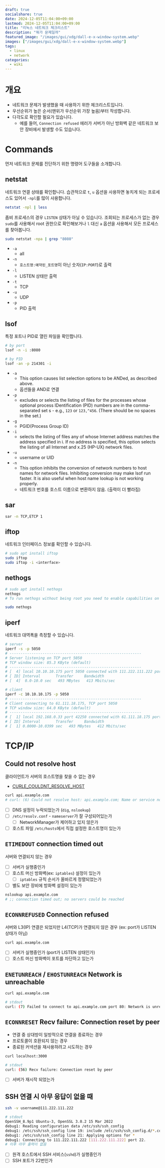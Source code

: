 ```yaml
---
draft: true
socialshare: true
date: 2024-12-05T11:04:00+09:00
lastmod: 2024-12-05T11:04:00+09:00
title: "리눅스 네트워크 체크리스트"
description: "뭐가 문제일까"
featured_image: "/images/gui/xdg/dall-e-x-window-system.webp"
images: ["/images/gui/xdg/dall-e-x-window-system.webp"]
tags:
  - linux
  - network
categories:
  - wiki
---
```


# 개요

- 네트워크 문제가 발생했을 때 사용하기 위한 체크리스트입니다.
- 우선순위가 높은 순서(맨위가 우선순위 가장 높음)부터 작성합니다.
- 다각도로 확인할 필요가 있습니다.
  - 예를 들어, `Connection refused` 에러가 서버가 아닌 방화벽 같은 네트워크 보안 장비에서 발생할 수도 있습니다.

# Commands

먼저 네트워크 문제를 진단하기 위한 명령어 도구들을 소개합니다.

## netstat

네트워크 연결 상태를 확인합니다.
습관적으로 `t`, `u` 옵션을 사용하면 놓치게 되는 프로세스도 있어서 `-npl`를 많이 사용합니다.

```sh
netstat -npl | less
```

좀비 프로세스의 경우 `LISTEN` 상태가 아닐 수 있습니다.
조회되는 프로세스가 없는 경우 `sudo`를 사용해서 root 권한으로 확인해보거나 `l` 대신 `a` 옵션을 사용해서
모든 프로세스를 찾아봅니다.

```sh
sudo netstat -npa | grep "8080"
```

- `-a`
  - all
- `-n`
  - `호스트명:예약된_포트명`이 아닌 숫자(`IP:PORT`)로 출력
- `-l`
  - LISTEN 상태만 출력
- `-t`
  - TCP
- `-u`
  - UDP
- `-p`
  - PID 출력

## lsof

특정 포트나 PID로 열린 파일을 확인합니다.

```sh
# by port
lsof -n -i :8080
```

```sh
# by PID
lsof -an -p 214301 -i
```

- `-a`
  - This option causes list selection options to be ANDed, as described above.
  - 옵션들을 AND로 연결
- `-p`
  - excludes or selects the listing of files for the processes whose optional process IDentification (PID) numbers
    are in the comma-separated set s - e.g., `123` or `123,^456`.  (There should be no spaces in the set.)
- `-g`
  - PGID(Process Group ID)
- `-i`
  - selects  the  listing  of files any of whose Internet address matches the address specified in i.  If no address is specified,
    this option selects the listing of all Internet and x.25 (HP-UX) network files.
- `-u`
  - username or UID
- `-n`
  - This option inhibits the conversion of network numbers to host names for network files.
    Inhibiting conversion may make lsof run faster.
    It is also useful when host name lookup is not working properly.
  - 네트워크 번호를 호스트 이름으로 변환하지 않음. (출력이 더 빨라짐)

## sar

```sh
sar -n TCP,ETCP 1
```

## iftop

네트워크 인터페이스 정보를 확인할 수 있습니다.

```sh
# sudo apt install iftop
sudo iftop
sudo iftop -i <interface>
```

## nethogs

```sh
# sudo apt install nethogs
nethogs
# To run nethogs without being root you need to enable capabilities on the program (cap_net_admin, cap_net_raw), see the documentation for details.

sudo nethogs
```

## iperf

네트워크 대역폭을 측정할 수 있습니다.

```sh
# server
iperf -s -p 5050
# ------------------------------------------------------------
# Server listening on TCP port 5050
# TCP window size: 85.3 KByte (default)
# ------------------------------------------------------------
# [  4] local 10.10.10.175 port 5050 connected with 111.222.111.222 port 42250 (peer 2.1.5)
# [ ID] Interval       Transfer     Bandwidth
# [  4]  0.0-10.0 sec   493 MBytes   413 Mbits/sec
```

```sh
# client
iperf -c 10.10.10.175 -p 5050
# ------------------------------------------------------------
# Client connecting to 61.111.18.175, TCP port 5050
# TCP window size: 64.0 KByte (default)
# ------------------------------------------------------------
# [  1] local 192.168.0.33 port 42250 connected with 61.111.18.175 port 5050
# [ ID] Interval       Transfer     Bandwidth
# [  1] 0.0000-10.0399 sec   493 MBytes   412 Mbits/sec

```

# TCP/IP

## Could not resolve host

클라이언트가 서버의 호스트명을 찾을 수 없는 경우

- [CURLE_COULDNT_RESOLVE_HOST](https://github.com/curl/curl/blob/bc21c505e4d625df38e2f584ac1b7f6d9b923543/lib/strerror.c#L79)

```sh
curl api.example.com
# curl: (6) Could not resolve host: api.example.com; Name or service not known
```

- [ ] DNS 설정이 누락되었는가 (`dig`, `nslookup`)
- [ ] `/etc/resolv.conf` - `nameserver`가 잘 구성되어있는가
  - [ ] NetworkManager가 제어하고 있지 않은가
- [ ] 호스트 파일 `/etc/hosts`에서 직접 설정한 호스트명이 있는가

## `ETIMEDOUT` connection timed out

서버와 연결되지 않는 경우

- [ ] 서버가 실행중인가
- [ ] 호스트 머신 방화벽(ex: `iptables`) 설정이 있는가
  - [ ] `iptables` 규칙 순서가 올바르게 정렬되었는가
- [ ] 별도 보안 장비에 방화벽 설정이 있는가

```sh
nslookup api.example.com
# ;; connection timed out; no servers could be reached
```

## `ECONNREFUSED` Connection refused

서버와 L3(IP) 연결은 되었지만 L4(TCP)가 연결되지 않은 경우 (ex: port가 LISTEN 상태가 아님)

```sh
curl api.example.com
```

- [ ] 서버가 실행중인가 (port가 LISTEN 상태인가)
- [ ] 호스트 머신 방화벽이 포트를 차단하고 있는가

## `ENETUNREACH` / `EHOSTUNREACH` Network is unreachable

```sh
curl api.example.com
```

```sh
# stdout
curl: (7) Failed to connect to api.example.com port 80: Network is unreachable
```

## `ECONNRESET` Recv failure: Connection reset by peer

- 연결 중 상대방이 일방적으로 연결을 종료하는 경우
- 프로토콜이 호환되지 않는 경우
- 종료된 커넥션을 재사용하려고 시도하는 경우

```sh
curl localhost:3000
```

```sh
# stdout
curl: (56) Recv failure: Connection reset by peer
```

- [ ] 서버가 재시작 되었는가

## SSH 연결 시 아무 응답이 없을 때

```sh
ssh -v username@111.222.111.222
```

```sh
# stdout
OpenSSH_8.9p1 Ubuntu-3, OpenSSL 3.0.2 15 Mar 2022
debug1: Reading configuration data /etc/ssh/ssh_config
debug1: /etc/ssh/ssh_config line 19: include /etc/ssh/ssh_config.d/*.conf matched no files
debug1: /etc/ssh/ssh_config line 21: Applying options for *
debug1: Connecting to 111.222.111.222 [111.222.111.222] port 22.
# 이후 아무 출력이 없음
```

- [ ] 원격 호스트에서 SSH 서비스(`sshd`)가 실행중인가
- [ ] SSH 포트가 22번인가
